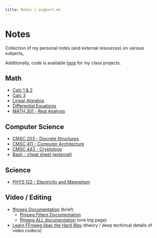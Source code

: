 ```yaml
---
title: Notes | engbert.me
---
```


# Notes
<!-- TODO: perhaps add links to code for respective classes as well -->

Collection of my personal notes (and external resources) on various subjects[.](https://drive.google.com/drive/u/1/folders/0B39jHHEzDj3GcnNUeU94OHdsYWc)

Additionally, code is available [here](https://github.com/dangbert/college) for my class projects.

## Math
* [Calc 1 & 2](https://drive.google.com/open?id=0B39jHHEzDj3GSHA4amdJQS15YWc)
* [Calc 3](https://drive.google.com/open?id=0B39jHHEzDj3GZTB3S3lMdkhjTkk)
* [Linear Algrebra](https://drive.google.com/open?id=0B39jHHEzDj3GTEozdUpBUkZyS1E)
* [Differential Equations](https://drive.google.com/open?id=0B39jHHEzDj3Gdll5V1gydmNpUkU)
* [MATH 301 - Real Analysis](https://drive.google.com/open?id=155rxyJ2RYEcPlk8CCRptP7CSGiNJRvc7)

## Computer Science
* [CMSC 203 - Discrete Structures](https://drive.google.com/open?id=0B39jHHEzDj3GUkVod2NHakxMMlU)
* [CMSC 411 - Computer Architecture](https://drive.google.com/open?id=1JwBsqoSFkbqQW7goG9dhpIG0I-aukGxg)
* [CMSC 443 - Cryptology](https://drive.google.com/open?id=1Zdg1hODLvTFkNlLtlpjgcfytN_KfSGLm)
* [Bash - cheat sheet (external)](https://devhints.io/bash)

## Science
* [PHYS 122 - Electricity and Magnetism](https://drive.google.com/drive/u/1/folders/1fRmRb7B-qmtQeaYT3hgD7l81eJY9g7OE)


## Video / Editing
* [ffmpeg Documentation](https://ffmpeg.org/ffmpeg.html) (brief)
  * [ffmpeg Filters Documentation](https://ffmpeg.org/ffmpeg-filters.html)
  * [ffmepg ALL documentation](https://www.ffmpeg.org/ffmpeg-all.html) (one big page)
* [Learn FFmpeg libav the Hard Way](https://github.com/leandromoreira/ffmpeg-libav-tutorial#chapter-1---syncing-audio-and-video) (theory / deep techincal details of video codecs)
